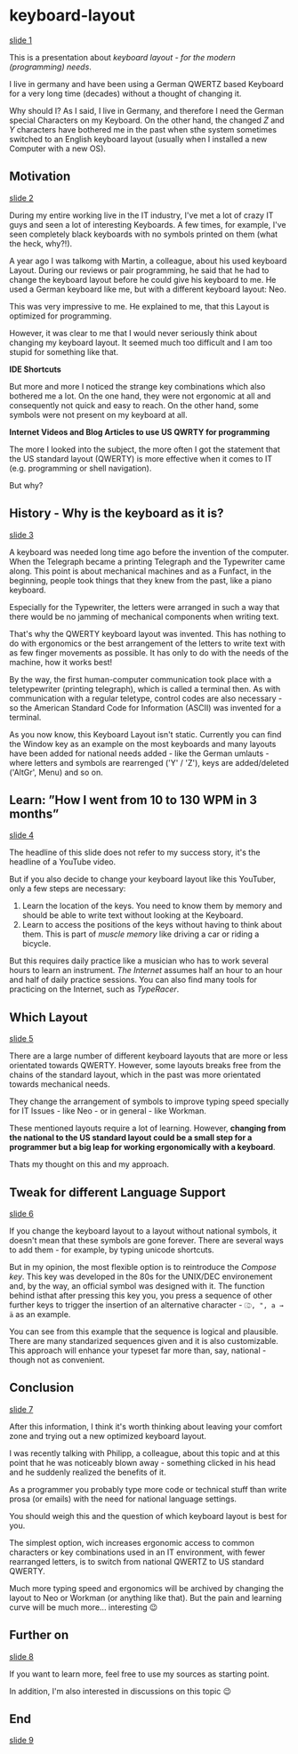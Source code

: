 # keyboard-layout

[slide 1](slides/001.vpm)

This is a presentation about *keyboard layout - for the modern (programming) needs*.

I live in germany and have been using a German QWERTZ based Keyboard for a very long time (decades)
without a thought of changing it.

Why should I? As I said, I live in Germany, and therefore I need the German special Characters on my Keyboard.
On the other hand, the changed *Z* and *Y* characters have bothered me in the past when sthe system
sometimes switched to an English keyboard layout (usually when I installed a new Computer with a new OS).

## Motivation

[slide 2](slides/002.vpm)

During my entire working live in the IT industry, I've met a lot of crazy IT guys and seen a lot of
interesting Keyboards. A few times, for example, I've seen completely black keyboards with no
symbols printed on them (what the heck, why?!).  

A year ago I was talkomg with Martin, a colleague, about his used keyboard Layout. During our reviews
or pair programming, he said that he had to change the keyboard layout before he could give his
keyboard to me. He used a German keyboard like me, but with a different keyboard layout: Neo.

This was very impressive to me. He explained to me, that this Layout is optimized for programming.  

However, it was clear to me that I would never seriously think about changing my keyboard layout.
It seemed much too difficult and I am too stupid for something like that.

**IDE Shortcuts**

But more and more I noticed the strange key combinations which also bothered me a lot. On the one hand,
they were not ergonomic at all and consequently not quick and easy to reach.
On the other hand, some symbols were not present on my keyboard at all.

**Internet Videos and Blog Articles to use US QWRTY for programming**

The more I looked into the subject, the more often I got the statement that the US standard layout
(QWERTY) is more effective when it comes to IT (e.g. programming or shell navigation).

But why?

## History - Why is the keyboard as it is?

[slide 3](slides/003.vpm)

A keyboard was needed long time ago before the invention of the computer. When the Telegraph became
a printing Telegraph and the Typewriter came along. This point is about mechanical machines and as
a Funfact, in the beginning, people took things that they knew from the past, like a piano keyboard.

Especially for the Typewriter, the letters were arranged in such a way that there would be no jamming
of mechanical components when writing text.

That's why the QWERTY keyboard layout was invented. This has nothing to do with ergonomics or the
best arrangement of the letters to write text with as few finger movements as possible.
It has only to do with the needs of the machine, how it works best!

By the way, the first human-computer communication took place with a teletypewriter (printing telegraph),
which is called a terminal then.
As with communication with a regular teletype, control codes are also necessary - so the American
Standard Code for Information (ASCII) was invented for a terminal.

As you now know, this Keyboard Layout isn't static. Currently you can find the Window key as an example
on the most keyboards and many layouts have been added for national needs added - like the German
umlauts - where letters and symbols are rearrenged ('Y' / 'Z'), keys are added/deleted
('AltGr', Menu) and so on.

## Learn: ”How I went from 10 to 130 WPM in 3 months”

[slide 4](slides/004.vpm)

The headline of this slide does not refer to my success story, it's the headline of a YouTube video.

But if you also decide to change your keyboard layout like this YouTuber, only a few steps are necessary:

1. Learn the location of the keys. You need to know them by memory and should be able to write text
   without looking at the Keyboard.
2. Learn to access the positions of the keys without having to think about them. This is part of
   *muscle memory* like driving a car or riding a bicycle.

But this requires daily practice like a musician who has to work several hours to learn an instrument.
*The Internet* assumes half an hour to an hour and half of daily practice sessions.
You can also find many tools for practicing on the Internet, such as *TypeRacer*.

## Which Layout

[slide 5](slides/005.vpm)

There are a large number of different keyboard layouts that are more or less orientated towards QWERTY.
However, some layouts breaks free from the chains of the standard layout, which in the past was more
orientated towards mechanical needs.

They change the arrangement of symbols to improve typing speed specially for IT Issues - like
Neo - or in general - like Workman.

These mentioned layouts require a lot of learning. However, **changing from the national to the
US standard layout could be a small step for a programmer but a big leap for working ergonomically
with a keyboard**.

Thats my thought on this and my approach.

## Tweak for different Language Support

[slide 6](slides/006.vpm)

If you change the keyboard layout to a layout without national symbols, it doesn't mean that these
symbols are gone forever. There are several ways to add them - for example, by typing unicode shortcuts.

But in my opinion, the most flexible option is to reintroduce the *Compose key*. This key was
developed in the 80s for the UNIX/DEC environement and, by the way, an official symbol was designed
with it. The function behind isthat after pressing this key you, you press a sequence of other
further keys to trigger the insertion of an alternative character - `⎄, ", a → ä` as an example.

You can see from this example that the sequence is logical and plausible. There are many standarized
sequences given and it is also customizable.
This approach will enhance your typeset far more than, say, national - though not as convenient.

## Conclusion

[slide 7](slides/007.vpm)

After this information, I think it's worth thinking about leaving your comfort zone and trying out
a new optimized keyboard layout.

I was recently talking with Philipp, a colleague, about this topic and at this point that he was
noticeably blown away - something clicked in his head and he suddenly realized the benefits of it.

As a programmer you probably type more code or technical stuff
than write prosa (or emails) with the need for national language settings.

You should weigh this and the question of which keyboard layout is best for you.

The simplest option, wich increases ergonomic access to common characters or key combinations used
in an IT environment, with fewer rearranged letters, is to switch from national QWERTZ to US standard QWERTY.

Much more typing speed and ergonomics will be archived by changing the layout to Neo or Workman
(or anything like that). But the pain and learning curve will be much more... interesting 😉

## Further on

[slide 8](slides/008.vpm)

If you want to learn more, feel free to use my sources as starting point.

In addition, I'm also interested in discussions on this topic 😉

## End

[slide 9](slides/009.vpm)
